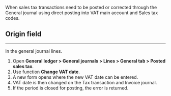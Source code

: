 When sales tax transactions need to be posted or corrected through the General journal using direct posting into VAT main account and Sales tax codes.

## Origin field
---

In the general journal lines.

1. Open **General ledger > General journals > Lines > General tab > Posted sales tax**. 
2. Use function **Change VAT date**. 
3. A new form opens where the new VAT date can be entered.  
4. VAT date is then changed on the Tax transaction and Invoice journal.
5. If the period is closed for posting, the error is returned.